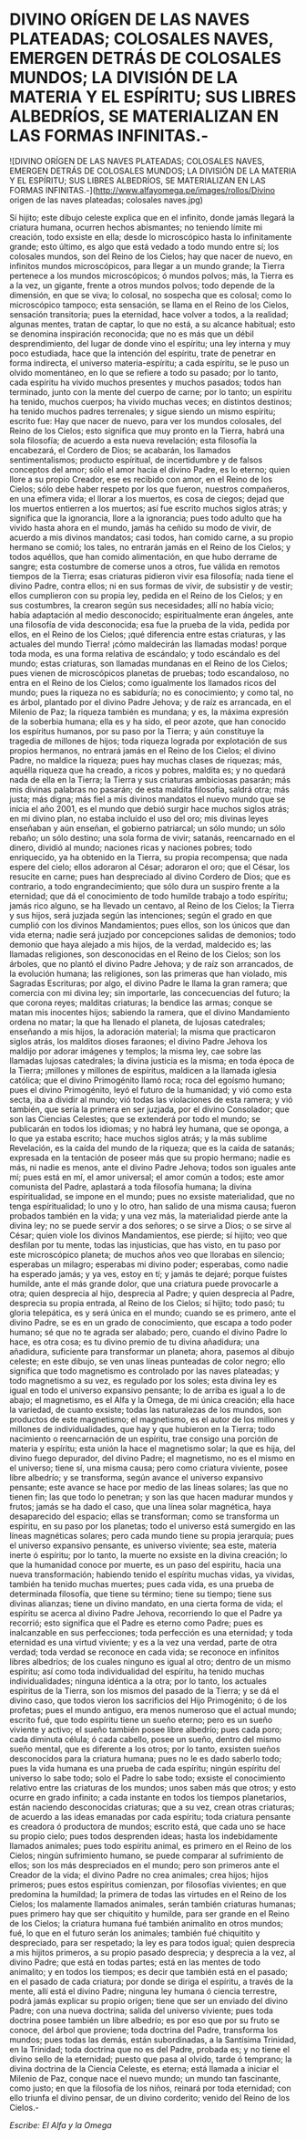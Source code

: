 # DIVINO ORÍGEN DE LAS NAVES PLATEADAS; COLOSALES NAVES, EMERGEN DETRÁS DE COLOSALES MUNDOS; LA DIVISIÓN DE LA MATERIA Y EL ESPÍRITU; SUS LIBRES ALBEDRÍOS, SE MATERIALIZAN EN LAS FORMAS INFINITAS.-

![DIVINO ORÍGEN DE LAS NAVES PLATEADAS; COLOSALES NAVES, EMERGEN DETRÁS DE COLOSALES MUNDOS; LA DIVISIÓN DE LA MATERIA Y EL ESPÍRITU; SUS LIBRES ALBEDRÍOS, SE MATERIALIZAN EN LAS FORMAS INFINITAS.-](http://www.alfayomega.pe/images/rollos/Divino origen de las naves plateadas; colosales naves.jpg)

Sí hijito; este dibujo celeste explica que en el infinito, donde jamás llegará la criatura humana, ocurren hechos abísmantes; no teniendo límite mi creación, todo exsiste en ella; desde lo microscópico hasta lo infinitamente grande; esto último, es algo que está vedado a todo mundo entre sí; los colosales mundos, son del Reino de los Cielos; hay que nacer de nuevo, en infinitos mundos microscópicos, para llegar a un mundo grande; la Tierra pertenece a los mundos microscópicos; ó mundos polvos; más, la Tierra es a la vez, un gigante, frente a otros mundos polvos; todo depende de la dimensión, en que se viva; lo colosal, no sospecha que es colosal; como lo microscópico tampoco; esta sensación, se llama en el Reino de los Cielos, sensación transitoria; pues la eternidad, hace volver a todos, a la realidad; algunas mentes, tratan de captar, lo que no está, a su alcance habitual; esto se denomina inspiración reconocida; que no es más que un débil desprendimiento, del lugar de donde vino el espíritu; una ley interna y muy poco estudiada, hace que la intención del espíritu, trate de penetrar en forma indirecta, el universo materia-espíritu; a cada espíritu, se le puso un olvido momentáneo, en lo que se refiere a todo su pasado; por lo tanto, cada espíritu ha vivido muchos presentes y muchos pasados; todos han terminado, junto con la mente del cuerpo de carne; por lo tanto; un espíritu ha tenido, muchos cuerpos; ha vivido muchas veces; en distintos destinos; ha tenido muchos padres terrenales; y sigue siendo un mismo espíritu; escrito fue: Hay que nacer de nuevo, para ver los mundos colosales, del Reino de los Cielos; esto significa que muy pronto en la Tierra, habrá una sola filosofía; de acuerdo a esta nueva revelación; esta filosofía la encabezará, el Cordero de Dios; se acabarán, los llamados sentimentalismos; producto espíritual, de incertidumbre y de falsos conceptos del amor; sólo el amor hacia el divino Padre, es lo eterno; quien llore a su propio Creador, ese es recibido con amor, en el Reino de los Cielos; sólo debe haber respeto por los que fueron, nuestros compañeros, en una efímera vida; el llorar a los muertos, es cosa de ciegos; dejad que los muertos entierren a los muertos; así fue escrito muchos siglos atrás; y significa que la ignorancia, llore a la ignorancia; pues todo adulto que ha vivido hasta ahora en el mundo, jamás ha ceñido su modo de vivir, de acuerdo a mis divinos mandatos; casi todos, han comido carne, a su propio hermano se comió; los tales, no entrarán jamás en el Reino de los Cielos; y todos aquéllos, que han comido alimentación, en que hubo derrame de sangre; esta costumbre de comerse unos a otros, fue válida en remotos tiempos de la Tierra; esas criaturas pidieron vivir esa filosofía; nada tiene el divino Padre, contra ellos; ni en sus formas de vivir, de subsistir y de vestir; ellos cumplieron con su propia ley, pedida en el Reino de los Cielos; y en sus costumbres, la crearon según sus necesidades; allí no había vicio; había adaptación al medio desconocido; espiritualmente eran ángeles, ante una filosofía de vida desconocida; esa fue la prueba de la vida, pedida por ellos, en el Reino de los Cielos; ¡qué diferencia entre estas criaturas, y las actuales del mundo Tierra! ¡cómo maldecirán las llamadas modas! porque toda moda, es una forma relativa de escándalo; y todo escándalo es del mundo; estas criaturas, son llamadas mundanas en el Reino de los Cielos; pues vienen de microscópicos planetas de pruebas; todo escandaloso, no entra en el Reino de los Cielos; como igualmente los llamados ricos del mundo; pues la riqueza no es sabiduría; no es conocimiento; y como tal, no es árbol, plantado por el divino Padre Jehova; y de raíz es arrancada, en el Milenio de Paz; la riqueza también es mundana; y es, la máxima expresión de la soberbia humana; ella es y ha sido, el peor azote, que han conocido los espíritus humanos, por su paso por la Tierra; y aún constituye la tragedia de millones de hijos; toda riqueza lograda por explotación de sus propios hermanos, no entrará jamás en el Reino de los Cielos; el divino Padre, no maldice la riqueza; pues hay muchas clases de riquezas; más, aquélla riqueza que ha creado, a ricos y pobres, maldita es; y no quedará nada de ella en la Tierra; la Tierra y sus criaturas ambiciosas pasarán; más mis divinas palabras no pasarán; de esta maldita filosofía, saldrá otra; más justa; más digna; más fiel a mis divinos mandatos el nuevo mundo que se inicia el año 2001, es el mundo que debió surgir hace muchos siglos atrás; en mi divino plan, no estaba incluído el uso del oro; mis divinas leyes enseñaban y aún enseñan, el gobierno patriarcal; un sólo mundo; un sólo rebaño; un sólo destino; una sola forma de vivir; satanás, reencarnado en el dinero, dividió al mundo; naciones ricas y naciones pobres; todo enriquecido, ya ha obtenido en la Tierra, su propia recompensa; que nada espere del cielo; ellos adoraron al César; adoraron el oro; que el César, los resucite en carne; pues han despreciado al divino Cordero de Dios; que es contrario, a todo engrandecimiento; que sólo dura un suspiro frente a la eternidad; que dá el conocimiento de todo humilde trabajo a todo espíritu; jamás rico alguno, se ha llevado un centavo, al Reino de los Cielos; la Tierra y sus hijos, será juzjada según las intenciones; según el grado en que cumplió con los divinos Mandamientos; pues ellos, son los únicos que dan vida eterna; nadie será juzjado por concepciones salidas de demonios; todo demonio que haya alejado a mis hijos, de la verdad, maldecido es; las llamadas religiones, son desconocidas en el Reino de los Cielos; son los árboles, que no plantó el divino Padre Jehova; y de raíz son arrancados, de la evolución humana; las religiones, son las primeras que han violado, mis Sagradas Escrituras; por algo, el divino Padre le llama la gran ramera; que comercia con mi divina ley; sin importarle, las concecuencias del futuro; la que corona reyes; malditas criaturas; la bendice las armas; conque se matan mis inocentes hijos; sabiendo la ramera, que el divino Mandamiento ordena no matar; la que ha llenado el planeta, de lujosas catedrales; enseñando a mis hijos, la adoración material; la misma que practicaron siglos atrás, los malditos dioses faraones; el divino Padre Jehova los maldijo por adorar imágenes y templos; la misma ley, cae sobre las llamadas lujosas catedrales; la divina justicia es la misma; en toda época de la Tierra; ¡millones y millones de espíritus, maldicen a la llamada iglesia católica; que el divino Primogénito llamó roca; roca del egoísmo humano; pues el divino Primogénito, leyó el futuro de la humanidad; y vió como esta secta, iba a dividir al mundo; vió todas las violaciones de esta ramera; y vió también, que sería la primera en ser juzjada, por el divino Consolador; que son las Ciencias Celestes; que se extenderá por todo el mundo; se publicarán en todos los idiomas; y no habrá ley humana, que se oponga, a lo que ya estaba escrito; hace muchos siglos atrás; y la más sublime Revelación, es la caída del mundo de la riqueza; que es la caída de satanás; expresada en la tentación de poseer más que su propio hermano; nadie es más, ni nadie es menos, ante el divino Padre Jehova; todos son iguales ante mí; pues está en mí, el amor universal; el amor común a todos; este amor comunista del Padre, aplastará a toda filosofía humana; la divina espíritualidad, se impone en el mundo; pues no exsiste materialidad, que no tenga espíritualidad; lo uno y lo otro, han salido de una misma causa; fueron probados también en la vida; y una vez más, la materialidad pierde ante la divina ley; no se puede servir a dos señores; o se sirve a Dios; o se sirve al César; quien viole los divinos Mandamientos, ese pierde; sí hijito; veo que desfilan por tu mente, todas las injusticias, que has visto, en tu paso por este microscópico planeta; de muchos años veo que llorabas en silencio; esperabas un milagro; esperabas mi divino poder; esperabas, como nadie ha esperado jamás; y ya ves, estoy en tí; y jamás te dejaré; porque fuístes humilde, ante el más grande dolor, que una criatura puede provocarle a otra; quien desprecia al hijo, desprecia al Padre; y quien desprecia al Padre, desprecia su propia entrada, al Reino de los Cielos; sí hijito; todo pasó; tu gloria telepática, es y será única en el mundo; cuando se es primero, ante el divino Padre, se es en un grado de conocimiento, que escapa a todo poder humano; sé que no te agrada ser alabado; pero, cuando el divino Padre lo hace, es otra cosa; es tu divino premio de tu divina añadidura; una añadidura, suficiente para transformar un planeta; ahora, pasemos al dibujo celeste; en este dibujo, se ven unas líneas punteadas de color negro; ello significa que todo magnetismo es controlado por las naves plateadas; y todo magnetismo a su vez, es regulado por los soles; esta divina ley es igual en todo el universo expansivo pensante; lo de arriba es igual a lo de abajo; el magnetismo, es el Alfa y la Omega, de mi única creación; ella hace la variedad, de cuanto exsiste; todas las naturalezas de los mundos, son productos de este magnetismo; el magnetismo, es el autor de los millones y millones de individualidades, que hay y que hubieron en la Tierra; todo nacimiento o reencarnación de un espíritu, trae consigo una porción de materia y espíritu; esta unión la hace el magnetismo solar; la que es hija, del divino fuego depurador, del divino Padre; el magnetismo, no es el mismo en el universo; tiene sí, una misma causa; pero como criatura viviente, posee libre albedrío; y se transforma, según avance el universo expansivo pensante; este avance se hace por medio de las líneas solares; las que no tienen fin; las que todo lo penetran; y son las que hacen madurar mundos y frutos; jamás se ha dado el caso, que una línea solar magnética, haya desaparecido del espacio; ellas se transforman; como se transforma un espíritu, en su paso por los planetas; todo el universo está sumergido en las líneas magnéticas solares; pero cada mundo tiene su propia jerarquía; pues el universo expansivo pensante, es universo viviente; sea este, materia inerte ó espíritu; por lo tanto, la muerte no exsiste en la divina creación; lo que la humanidad conoce por muerte, es un paso del espíritu, hacia una nueva transformación; habiendo tenido el espíritu muchas vidas, ya vividas, también ha tenido muchas muertes; pues cada vida, es una prueba de determinada filosofía, que tiene su término; tiene su tiempo; tiene sus divinas alianzas; tiene un divino mandato, en una cierta forma de vida; el espíritu se acerca al divino Padre Jehova, recorriendo lo que el Padre ya recorrió; esto significa que el Padre es eterno como Padre; pues es inalcanzable en sus perfecciones; toda perfección es una eternidad; y toda eternidad es una virtud viviente; y es a la vez una verdad, parte de otra verdad; toda verdad se reconoce en cada vida; se reconoce en infinitos libres albedríos; de los cuales ninguno es igual al otro; dentro de un mismo espíritu; así como toda individualidad del espíritu, ha tenido muchas individualidades; ninguna idéntica a la otra; por lo tanto, los actuales espíritus de la Tierra, son los mismos del pasado de la Tierra; y se dá el divino caso, que todos vieron los sacrificios del Hijo Primogénito; ó de los profetas; pues el mundo antiguo, era menos numeroso que el actual mundo; escrito fué, que todo espíritu tiene un sueño eterno; pero es un sueño viviente y activo; el sueño también posee libre albedrío; pues cada poro; cada diminuta célula; ó cada cabello, posee un sueño, dentro del mismo sueño mental, que es diferente a los otros; por lo tanto, exsisten sueños desconocidos para la criatura humana; pues no le es dado saberlo todo; pues la vida humana es una prueba de cada espíritu; ningún espíritu del universo lo sabe todo; solo el Padre lo sabe todo; exsiste el conocimiento relativo entre las criaturas de los mundos; unos saben más que otros; y esto ocurre en grado infinito; a cada instante en todos los tiempos planetarios, están naciendo desconocidas criaturas; que a su vez, crean otras criaturas; de acuerdo a las ideas emanadas por cada espíritu; toda criatura pensante es creadora ó productora de mundos; escrito está, que cada uno se hace su propio cielo; pues todos desprenden ideas; hasta los indebidamente llamados animales; pues todo espíritu animal, es primero en el Reino de los Cielos; ningún sufrimiento humano, se puede comparar al sufrimiento de ellos; son los más despreciados en el mundo; pero son primeros ante el Creador de la vida; el divino Padre no crea animales; crea hijos; hijos primeros; pues estos espíritus comienzan, por filosofías vivientes; en que predomina la humildad; la primera de todas las virtudes en el Reino de los Cielos; los malamente llamados animales, serán también criaturas humanas; pues primero hay que ser chiquitito y humilde, para ser grande en el Reino de los Cielos; la criatura humana fué también animalito en otros mundos; fué, lo que en el futuro serán los animales; también fué chiquitito y despreciado, para ser respetado; la ley es para todos igual; quien desprecia a mis hijitos primeros, a su propio pasado desprecia; y desprecia a la vez, al divino Padre; que está en todas partes; está en las mentes de todo animalito; y en todos los tiempos; es decir que también está en el pasado; en el pasado de cada criatura; por donde se diriga el espíritu, a través de la mente, allí está el divino Padre; ninguna ley humana ó ciencia terrestre, podrá jamás explicar su propio orígen; tiene que ser un enviado del divino Padre; con una nueva doctrina; salida del universo viviente; pues toda doctrina posee también un libre albedrío; es por eso que por su fruto se conoce, del árbol que proviene; toda doctrina del Padre, transforma los mundos; pues todas las demás, están subordinadas, a la Santísima Trinidad, en la Trinidad; toda doctrina que no es del Padre, probada es; y no tiene el divino sello de la eternidad; puesto que pasa al olvido, tarde ó temprano; la divina doctrina de la Ciencia Celeste, es eterna; está llamada a iniciar el Milenio de Paz, conque nace el nuevo mundo; un mundo tan fascinante, como justo; en que la filosofía de los niños, reinará por toda eternidad; con ello triunfa el divino pensar, de un divino corderito; venido del Reino de los Cielos.-

*Escribe: El Alfa y la Omega*
